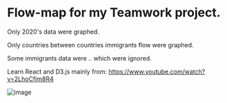 # Flow-map for my Teamwork project.

Only 2020's data were graphed. 

Only countries between countries immigrants flow were graphed.

Some immigrants data were .. which were ignored.

Learn React and D3.js mainly from: https://www.youtube.com/watch?v=2LhoCfjm8R4

![image](https://github.com/serjunfan/Flow-map/blob/main/Map.jpg)
